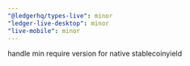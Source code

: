 ```yaml
---
"@ledgerhq/types-live": minor
"ledger-live-desktop": minor
"live-mobile": minor
---
```


handle min require version for native stablecoinyield

